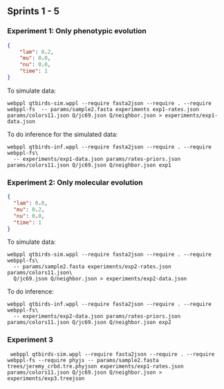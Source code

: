 ## Sprints 1 - 5

### Experiment 1: Only phenotypic evolution

```json exp1-rates
{
    "lam": 0.2,
    "mu": 0.0,
    "nu": 0.0,
    "time": 1
}
```

To simulate data:

```
webppl qtbirds-sim.wppl --require fasta2json --require . --require webppl-fs  -- params/sample2.fasta experiments exp1-rates.json params/colors11.json Q/jc69.json Q/neighbor.json > experiments/exp1-data.json
```

To do inference for the simulated data:

```
webppl qtbirds-inf.wppl --require fasta2json --require . --require webppl-fs\ 
  -- experiments/exp1-data.json params/rates-priors.json params/colors11.json Q/jc69.json Q/neighbor.json exp1
```

### Experiment 2: Only molecular evolution

```json exp2-rates
{
  "lam": 0.0,
  "mu": 0.2,
  "nu": 0.0,
  "time": 1
} 
```

To simulate data:

```
webppl qtbirds-sim.wppl --require fasta2json --require . --require webppl-fs\
  -- params/sample2.fasta experiments/exp2-rates.json params/colors11.json\
  Q/jc69.json Q/neighbor.json > experiments/exp2-data.json
```

To do inference:

```
webppl qtbirds-inf.wppl --require fasta2json --require . --require webppl-fs\ 
  -- experiments/exp2-data.json params/rates-priors.json params/colors11.json Q/jc69.json Q/neighbor.json exp2
```

### Experiment 3

```
 webppl qtbirds-sim.wppl --require fasta2json --require . --require webppl-fs --require phyjs -- params/sample2.fasta trees/jeremy_crbd.tre.phyjson experiments/exp1-rates.json params/colors11.json Q/jc69.json Q/neighbor.json > experiments/exp3.treejson
 ```
